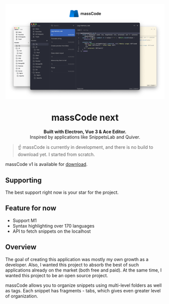 <p align="center">
  <img src="./hero.png">
</p>

<h1 align="center">massCode next</h1>

<p align="center">
  <strong>Built with Electron, Vue 3 & Ace Editor.</strong>
  <br>
  Inspired by applications like SnippetsLab and Quiver.
</p>

> ☝️ massCode is currently in development, and there is no build to download yet. I started from scratch.

massCode v1 is available for [download](https://github.com/antonreshetov/massCode).

## Supporting

The best support right now is your star for the project.

## Feature for now
- Support M1
- Syntax highlighting over 170 languages
- API to fetch snippets on the localhost

## Overview

The goal of creating this application was mostly my own growth as a developer. Also, I wanted this project to absorb the best of such applications already on the market (both free and paid). At the same time, I wanted this project to be an open source project.

massCode allows you to organize snippets using multi-level folders as well as tags. Each snippet has fragments - tabs, which gives even greater level of organization.